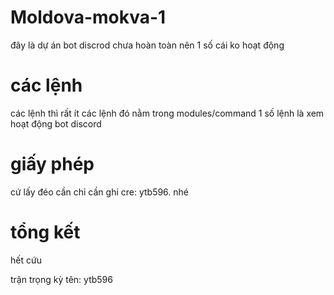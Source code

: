 # Moldova-mokva-1
đây là dự án bot discrod chưa hoàn toàn nên 1 số cái ko hoạt động 

# các lệnh 
các lệnh thì rất ít các lệnh đó nằm trong modules/command 
1 số lệnh là xem hoạt động bot discord 

# giấy phép 
cứ lấy đéo cần chỉ cần ghi cre: ytb596. nhé 


# tổng kết 
hết cứu 

trận trọng 
kỳ tên: ytb596 
